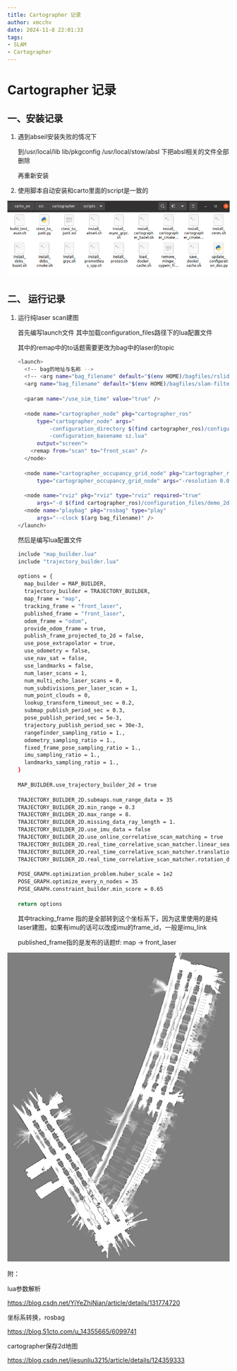 ```yaml
---
title: Cartographer 记录
author: xmcchv
date: 2024-11-8 22:01:33
tags: 
- SLAM
- Cartographer
---
```


# Cartographer 记录

## 一、安装记录

1. 遇到abseil安装失败的情况下
    
    到/usr/local/lib  lib/pkgconfig  /usr/local/stow/absl 下把absl相关的文件全部删除
    
    再重新安装
    

1. 使用脚本自动安装和carto里面的script是一致的

![image.png](/images/Cartographer/image.png)

## 二、 运行记录

1. 运行纯laser scan建图
    
    首先编写launch文件 其中加载configuration_files路径下的lua配置文件
    
    其中的remap中的to话题需要更改为bag中的laser的topic
    
    ```bash
    <launch>
      <!-- bag的地址与名称 -->
      <!-- <arg name="bag_filename" default="$(env HOME)/bagfiles/rslidar-outdoor-gps-notf.bag"/> -->
      <arg name="bag_filename" default="$(env HOME)/bagfiles/slam-filtered.bag"/>
      
      <param name="/use_sim_time" value="true" />
    
      <node name="cartographer_node" pkg="cartographer_ros"
          type="cartographer_node" args="
              -configuration_directory $(find cartographer_ros)/configuration_files
              -configuration_basename sz.lua"
          output="screen">
        <remap from="scan" to="front_scan" />
      </node>
    
      <node name="cartographer_occupancy_grid_node" pkg="cartographer_ros"
          type="cartographer_occupancy_grid_node" args="-resolution 0.05" />
    
      <node name="rviz" pkg="rviz" type="rviz" required="true"
          args="-d $(find cartographer_ros)/configuration_files/demo_2d.rviz" />
      <node name="playbag" pkg="rosbag" type="play"
          args="--clock $(arg bag_filename)" />
    </launch>
    ```
    
    然后是编写lua配置文件
    
    ```bash
    include "map_builder.lua"
    include "trajectory_builder.lua"
    
    options = {
      map_builder = MAP_BUILDER,
      trajectory_builder = TRAJECTORY_BUILDER,
      map_frame = "map",
      tracking_frame = "front_laser",
      published_frame = "front_laser",
      odom_frame = "odom",
      provide_odom_frame = true,
      publish_frame_projected_to_2d = false,
      use_pose_extrapolator = true,
      use_odometry = false,
      use_nav_sat = false,
      use_landmarks = false,
      num_laser_scans = 1,
      num_multi_echo_laser_scans = 0,
      num_subdivisions_per_laser_scan = 1,
      num_point_clouds = 0,
      lookup_transform_timeout_sec = 0.2,
      submap_publish_period_sec = 0.3,
      pose_publish_period_sec = 5e-3,
      trajectory_publish_period_sec = 30e-3,
      rangefinder_sampling_ratio = 1.,
      odometry_sampling_ratio = 1.,
      fixed_frame_pose_sampling_ratio = 1.,
      imu_sampling_ratio = 1.,
      landmarks_sampling_ratio = 1.,
    }
    
    MAP_BUILDER.use_trajectory_builder_2d = true
    
    TRAJECTORY_BUILDER_2D.submaps.num_range_data = 35
    TRAJECTORY_BUILDER_2D.min_range = 0.3
    TRAJECTORY_BUILDER_2D.max_range = 8.
    TRAJECTORY_BUILDER_2D.missing_data_ray_length = 1.
    TRAJECTORY_BUILDER_2D.use_imu_data = false
    TRAJECTORY_BUILDER_2D.use_online_correlative_scan_matching = true
    TRAJECTORY_BUILDER_2D.real_time_correlative_scan_matcher.linear_search_window = 0.1
    TRAJECTORY_BUILDER_2D.real_time_correlative_scan_matcher.translation_delta_cost_weight = 10.
    TRAJECTORY_BUILDER_2D.real_time_correlative_scan_matcher.rotation_delta_cost_weight = 1e-1
    
    POSE_GRAPH.optimization_problem.huber_scale = 1e2
    POSE_GRAPH.optimize_every_n_nodes = 35
    POSE_GRAPH.constraint_builder.min_score = 0.65
    
    return options
    ```
    
    其中tracking_frame 指的是全部转到这个坐标系下，因为这里使用的是纯laser建图，如果有imu的话可以改成imu的frame_id，一般是imu_link
    
    published_frame指的是发布的话题tf: map -> front_laser
    

![image.png](/images/Cartographer/image%201.png)

附：

lua参数解析

https://blog.csdn.net/YiYeZhiNian/article/details/131774720

坐标系转换，rosbag

https://blog.51cto.com/u_14355665/6099741

cartographer保存2d地图

https://blog.csdn.net/jiesunliu3215/article/details/124359333